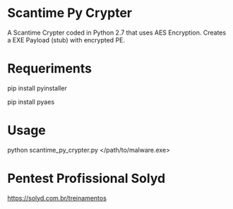 # Scantime Py Crypter
A Scantime Crypter coded in Python 2.7 that uses AES Encryption.
Creates a EXE Payload (stub) with encrypted PE.

# Requeriments
pip install pyinstaller

pip install pyaes

# Usage
python scantime_py_crypter.py </path/to/malware.exe>

# Pentest Profissional Solyd
https://solyd.com.br/treinamentos
